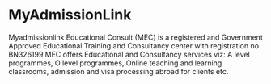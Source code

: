 MyAdmissionLink
==========

Myadmissionlink Educational Consult (MEC) is a registered and Government Approved Educational Training and Consultancy center with registration no BN326199.MEC offers Educational and Consultancy services viz: A level programmes, O level programmes, Online teaching and learning classrooms, admission and visa processing abroad for clients etc.
